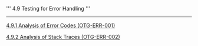 ''' 4.9 Testing for Error Handling '''

------------------------------------------------------------------------

[4.9.1 Analysis of Error Codes (OTG-ERR-001)](4.9.1%20Testing%20for%20Error%20Code%20(OTG-ERR-001).md)

[4.9.2 Analysis of Stack Traces (OTG-ERR-002)](4.9.2%20Testing%20for%20Stack%20Traces%20(OTG-ERR-002).md) 
